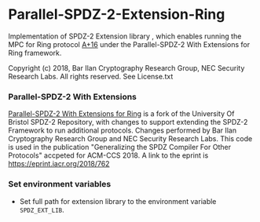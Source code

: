 # Parallel-SPDZ-2-Extension-Ring

Implementation of SPDZ-2 Extension library , which enables running the MPC for Ring protocol [A+16](https://eprint.iacr.org/2016/768.pdf) under the Parallel-SPDZ-2 With Extensions for Ring framework.

Copyright (c) 2018, Bar Ilan Cryptography Research Group, NEC  Security Research Labs. All rights reserved.
See License.txt

### Parallel-SPDZ-2 With Extensions

[Parallel-SPDZ-2 With Extensions for Ring](https://github.com/cryptobiu/SPDZ-2) is a fork of the University Of Bristol SPDZ-2 Repository, with changes to support extending the SPDZ-2 Framework to run additional protocols. Changes performed by Bar Ilan Cryptography Research Group and NEC Security Research Labs. This code is used in the publication "Generalizing the SPDZ Compiler For Other Protocols" accpeted for ACM-CCS 2018. A link to the eprint is https://eprint.iacr.org/2018/762

### Set environment variables
- Set full path for extension library to the environment variable `SPDZ_EXT_LIB`.
